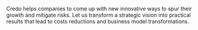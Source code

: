 Credo helps companies to come up with new innovative ways to spur their growth and mitigate risks. Let us transform a strategic vision into practical results that lead to costs reductions and business model transformations.
